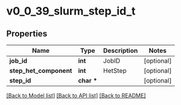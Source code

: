 # v0_0_39_slurm_step_id_t

## Properties
Name | Type | Description | Notes
------------ | ------------- | ------------- | -------------
**job_id** | **int** | JobID | [optional] 
**step_het_component** | **int** | HetStep | [optional] 
**step_id** | **char \*** |  | [optional] 

[[Back to Model list]](../README.md#documentation-for-models) [[Back to API list]](../README.md#documentation-for-api-endpoints) [[Back to README]](../README.md)


